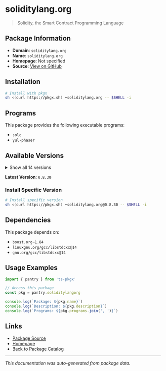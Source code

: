 # soliditylang.org

> Solidity, the Smart Contract Programming Language

## Package Information

- **Domain**: `soliditylang.org`
- **Name**: `soliditylang.org`
- **Homepage**: Not specified
- **Source**: [View on GitHub](https://github.com/pkgxdev/pantry/tree/main/projects/soliditylang.org/package.yml)

## Installation

```bash
# Install with pkgx
sh <(curl https://pkgx.sh) +soliditylang.org -- $SHELL -i
```

## Programs

This package provides the following executable programs:

- `solc`
- `yul-phaser`

## Available Versions

<details>
<summary>Show all 14 versions</summary>

- `0.8.30`, `0.8.29`, `0.8.28`, `0.8.27`, `0.8.26`
- `0.8.25`, `0.8.24`, `0.8.23`, `0.8.22`, `0.8.21`
- `0.8.20`, `0.8.19`, `0.8.18`, `0.8.17`

</details>

**Latest Version**: `0.8.30`

### Install Specific Version

```bash
# Install specific version
sh <(curl https://pkgx.sh) +soliditylang.org@0.8.30 -- $SHELL -i
```

## Dependencies

This package depends on:

- `boost.org~1.84`
- `linuxgnu.org/gcc/libstdcxx@14`
- `gnu.org/gcc/libstdcxx@14`

## Usage Examples

```typescript
import { pantry } from 'ts-pkgx'

// Access this package
const pkg = pantry.soliditylangorg

console.log(`Package: ${pkg.name}`)
console.log(`Description: ${pkg.description}`)
console.log(`Programs: ${pkg.programs.join(', ')}`)
```

## Links

- [Package Source](https://github.com/pkgxdev/pantry/tree/main/projects/soliditylang.org/package.yml)
- [Homepage](#)
- [Back to Package Catalog](../package-catalog.md)

---

*This documentation was auto-generated from package data.*
